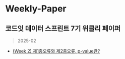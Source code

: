 # Weekly-Paper
## 코드잇 데이터 스프린트 7기 위클리 페이퍼
> 2025-02
+ [(Week 2) 제1종오류와 제2종오류, p-value란?](https://github.com/bettertospeak/Weekly-Paper/blob/main/Weekly/week-2)
